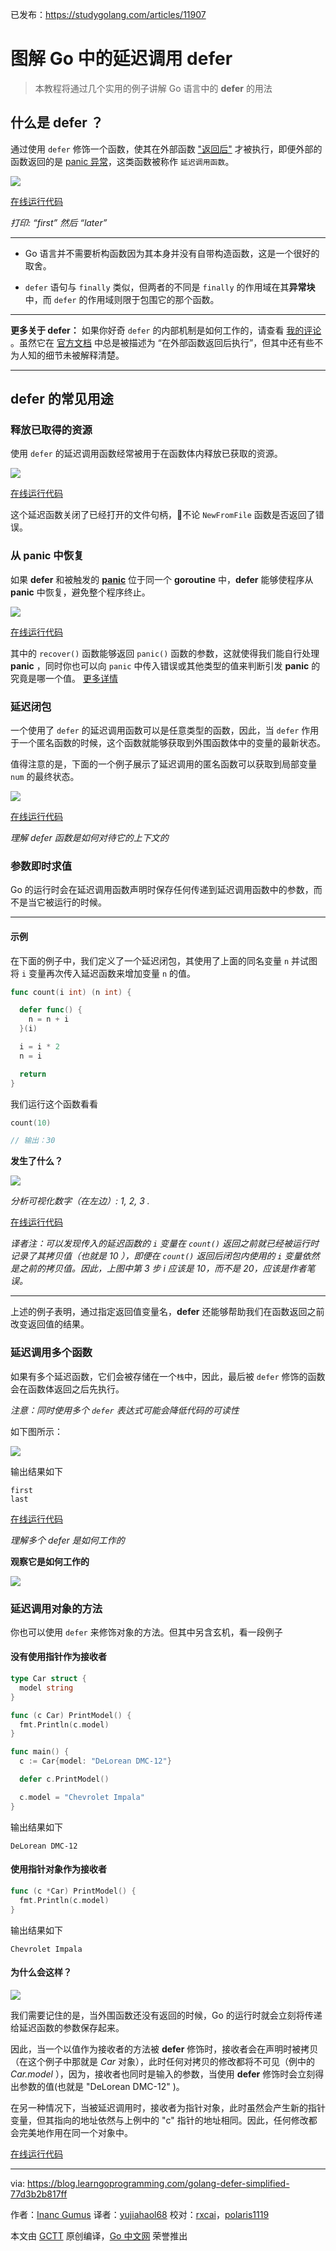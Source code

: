 已发布：https://studygolang.com/articles/11907

# 图解 Go 中的延迟调用 defer

> 本教程将通过几个实用的例子讲解 Go 语言中的 **defer** 的用法

## 什么是 defer ？

通过使用 `defer` 修饰一个函数，使其在外部函数 ["返回后"](https://medium.com/@inanc/yeah-semantically-after-is-the-right-word-fad1d5181891) 才被执行，即便外部的函数返回的是 [panic 异常](https://golang.org/ref/spec#Handling_panics)，这类函数被称作 `延迟调用函数`。

![](https://raw.githubusercontent.com/studygolang/gctt-images/master/golang-defer-simplified/what_is_defer.png)

[在线运行代码](https://play.golang.org/p/pSo9t5IJnM)

_打印: “first” 然后 “later”_

---

* Go 语言并不需要析构函数因为其本身并没有自带构造函数，这是一个很好的取舍。

* `defer` 语句与 `finally` 类似，但两者的不同是 `finally` 的作用域在其**异常块**中，而 `defer` 的作用域则限于包围它的那个函数。

---

**更多关于 defer：** 如果你好奇 `defer` 的内部机制是如何工作的，请查看 [我的评论](https://medium.com/@inanc/yeah-semantically-after-is-the-right-word-fad1d5181891) 。虽然它在 [官方文档](https://blog.golang.org/defer-panic-and-recover) 中总是被描述为 “在外部函数返回后执行”，但其中还有些不为人知的细节未被解释清楚。

---

## defer 的常见用途

### 释放已取得的资源

使用 `defer` 的延迟调用函数经常被用于在函数体内释放已获取的资源。

![](https://raw.githubusercontent.com/studygolang/gctt-images/master/golang-defer-simplified/releasing_acquired_resources.png)

[在线运行代码](https://play.golang.org/p/Q4P6v_kIAx)

这个延迟函数关闭了已经打开的文件句柄，不论 `NewFromFile` 函数是否返回了错误。

### 从 panic 中恢复

如果 **defer** 和被触发的 [**panic**](https://golang.org/ref/spec#Run_time_panics) 位于同一个 **goroutine** 中，**defer** 能够使程序从 **panic** 中恢复，避免整个程序终止。

![](https://raw.githubusercontent.com/studygolang/gctt-images/master/golang-defer-simplified/save_us_from_panic.png)

[在线运行代码](https://play.golang.org/p/jJX-F3AOOy)

其中的 `recover()` 函数能够返回 `panic()` 函数的参数，这就使得我们能自行处理 **panic** ，同时你也可以向 `panic` 中传入错误或其他类型的值来判断引发 **panic** 的究竟是哪一个值。 [更多详情](https://blog.golang.org/defer-panic-and-recover)

### 延迟闭包

一个使用了 `defer` 的延迟调用函数可以是任意类型的函数，因此，当 `defer` 作用于一个匿名函数的时候，这个函数就能够获取到外围函数体中的变量的最新状态。

值得注意的是，下面的一个例子展示了延迟调用的匿名函数可以获取到局部变量 `num` 的最终状态。

![](https://raw.githubusercontent.com/studygolang/gctt-images/master/golang-defer-simplified/defered_closure.png)

[在线运行代码](https://play.golang.org/p/O16b0nDV7f)

_理解 defer 函数是如何对待它的上下文的_

### 参数即时求值

Go 的运行时会在延迟调用函数声明时保存任何传递到延迟调用函数中的参数，而不是当它被运行的时候。

---

#### 示例

在下面的例子中，我们定义了一个延迟闭包，其使用了上面的同名变量 `n` 并试图将 `i` 变量再次传入延迟函数来增加变量 `n` 的值。

```go
func count(i int) (n int) {

  defer func() {
    n = n + i
  }(i)

  i = i * 2
  n = i

  return
}
```

我们运行这个函数看看

```go
count(10)

// 输出：30
```

**发生了什么？**

![](https://raw.githubusercontent.com/studygolang/gctt-images/master/golang-defer-simplified/params_evaluation.png)

_分析可视化数字（在左边）: 1, 2, 3 ._

[在线运行代码](https://play.golang.org/p/ZGeed9A1Pr)

*译者注：可以发现传入的延迟函数的 `i` 变量在 `count()` 返回之前就已经被运行时记录了其拷贝值（也就是 10 ），即便在 `count()` 返回后闭包内使用的 `i` 变量依然是之前的拷贝值。因此，上图中第 3 步 i 应该是 10，而不是 20，应该是作者笔误。*

---

上述的例子表明，通过指定返回值变量名，**defer** 还能够帮助我们在函数返回之前改变返回值的结果。

### 延迟调用多个函数

如果有多个延迟函数，它们会被存储在一个`栈`中，因此，最后被 `defer` 修饰的函数会在函数体返回之后先执行。

*注意：同时使用多个 `defer` 表达式可能会降低代码的可读性*

如下图所示：

![](https://raw.githubusercontent.com/studygolang/gctt-images/master/golang-defer-simplified/multiple_defers.png)

输出结果如下

```
first
last
```

[在线运行代码](https://play.golang.org/p/aNNVV9DvXf)

_理解多个 defer 是如何工作的_

**观察它是如何工作的**

![](https://raw.githubusercontent.com/studygolang/gctt-images/master/golang-defer-simplified/watch_how_it_works.gif)

### 延迟调用对象的方法

你也可以使用 `defer` 来修饰对象的方法。但其中另含玄机，看一段例子

#### 没有使用指针作为接收者

```go
type Car struct {
  model string
}

func (c Car) PrintModel() {
  fmt.Println(c.model)
}

func main() {
  c := Car{model: "DeLorean DMC-12"}

  defer c.PrintModel()

  c.model = "Chevrolet Impala"
}
```

输出结果如下

```
DeLorean DMC-12
```

#### 使用指针对象作为接收者

```go
func (c *Car) PrintModel() {
  fmt.Println(c.model)
}
```

输出结果如下

```
Chevrolet Impala
```

#### 为什么会这样？

![](https://raw.githubusercontent.com/studygolang/gctt-images/master/golang-defer-simplified/what_is_going_on.png)

我们需要记住的是，当外围函数还没有返回的时候，Go 的运行时就会立刻将传递给延迟函数的参数保存起来。

因此，当一个以值作为接收者的方法被 **defer** 修饰时，接收者会在声明时被拷贝（在这个例子中那就是 *Car* 对象），此时任何对拷贝的修改都将不可见（例中的 *Car.model* ），因为，接收者也同时是输入的参数，当使用  **defer** 修饰时会立刻得出参数的值(也就是 "DeLorean DMC-12" )。

在另一种情况下，当被延迟调用时，接收者为指针对象，此时虽然会产生新的指针变量，但其指向的地址依然与上例中的 "c" 指针的地址相同。因此，任何修改都会完美地作用在同一个对象中。

[在线运行代码](https://play.golang.org/p/XNQ7gD6zgG)

---

via: https://blog.learngoprogramming.com/golang-defer-simplified-77d3b2b817ff

作者：[Inanc Gumus](https://blog.learngoprogramming.com/@inanc)
译者：[yujiahaol68](https://github.com/yujiahaol68)
校对：[rxcai](https://github.com/rxcai)，[polaris1119](https://github.com/polaris1119)

本文由 [GCTT](https://github.com/studygolang/GCTT) 原创编译，[Go 中文网](https://studygolang.com/) 荣誉推出

